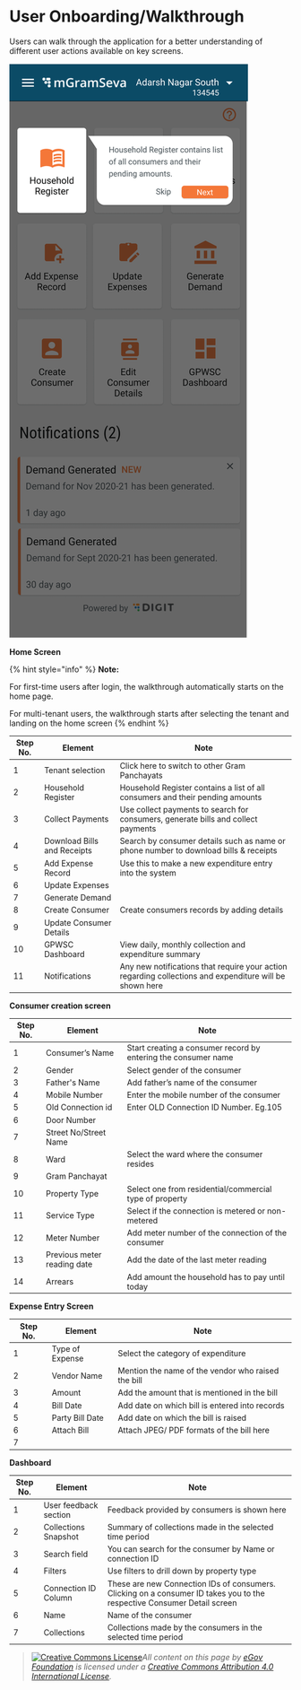 # User Onboarding/Walkthrough

Users can walk through the application for a better understanding of different user actions available on key screens.&#x20;

![](<../../../.gitbook/assets/image (95).png>)



**Home Screen**

{% hint style="info" %}
**Note:**

For first-time users after login, the walkthrough automatically starts on the home page.

For multi-tenant users, the walkthrough starts after selecting the tenant and landing on the home screen
{% endhint %}

| **Step No.** | **Element**                 | **Note**                                                                                                |
| ------------ | --------------------------- | ------------------------------------------------------------------------------------------------------- |
| 1            | Tenant selection            | Click here to switch to other Gram Panchayats                                                           |
| 2            | Household Register          | Household Register contains a list of all consumers and their pending amounts                           |
| 3            | Collect Payments            | Use collect payments to search for consumers, generate bills and collect payments                       |
| 4            | Download Bills and Receipts | Search by consumer details such as name or phone number to download bills & receipts                    |
| 5            | Add Expense Record          | Use this to make a new expenditure entry into the system                                                |
| 6            | Update Expenses             |                                                                                                         |
| 7            | Generate Demand             |                                                                                                         |
| 8            | Create Consumer             | Create consumers records by adding details                                                              |
| 9            | Update Consumer Details     |                                                                                                         |
| 10           | GPWSC Dashboard             | View daily, monthly collection and expenditure summary                                                  |
| 11           | Notifications               | Any new notifications that require your action regarding collections and expenditure will be shown here |

**Consumer creation screen**

| **Step No.** | **Element**                 | **Note**                                                       |
| ------------ | --------------------------- | -------------------------------------------------------------- |
| 1            | Consumer’s Name             | Start creating a consumer record by entering the consumer name |
| 2            | Gender                      | Select gender of the consumer                                  |
| 3            | Father's Name               | Add father’s name of the consumer                              |
| 4            | Mobile Number               | Enter the mobile number of the consumer                        |
| 5            | Old Connection id           | Enter OLD Connection ID Number. Eg.105                         |
| 6            | Door Number                 |                                                                |
| 7            | Street No/Street Name       |                                                                |
| 8            | Ward                        | Select the ward where the consumer resides                     |
| 9            | Gram Panchayat              |                                                                |
| 10           | Property Type               | Select one from residential/commercial type of property        |
| 11           | Service Type                | Select if the connection is metered or non-metered             |
| 12           | Meter Number                | Add meter number of the connection of the consumer             |
| 13           | Previous meter reading date | Add the date of the last meter reading                         |
| 14           | Arrears                     | Add amount the household has to pay until today                |

**Expense Entry Screen**

| **Step No.** | **Element**     | **Note**                                           |
| ------------ | --------------- | -------------------------------------------------- |
| 1            | Type of Expense | Select the category of expenditure                 |
| 2            | Vendor Name     | Mention the name of the vendor who raised the bill |
| 3            | Amount          | Add the amount that is mentioned in the bill       |
| 4            | Bill Date       | Add date on which bill is entered into records     |
| 5            | Party Bill Date | Add date on which the bill is raised               |
| 6            | Attach Bill     | Attach JPEG/ PDF formats of the bill here          |
| 7            |                 |                                                    |

**Dashboard**

| **Step No.** | **Element**           | **Note**                                                                                                                |
| ------------ | --------------------- | ----------------------------------------------------------------------------------------------------------------------- |
| 1            | User feedback section | Feedback provided by consumers is shown here                                                                            |
| 2            | Collections Snapshot  | Summary of collections made in the selected time period                                                                 |
| 3            | Search field          | You can search for the consumer by Name or connection ID                                                                |
| 4            | Filters               | Use filters to drill down by property type                                                                              |
| 5            | Connection ID Column  | These are new Connection IDs of consumers. Clicking on a consumer ID takes you to the respective Consumer Detail screen |
| 6            | Name                  | Name of the consumer                                                                                                    |
| 7            | Collections           | Collections made by the consumers in the selected time period                                                           |

> [![Creative Commons License](https://i.creativecommons.org/l/by/4.0/80x15.png)_​_](http://creativecommons.org/licenses/by/4.0/)_All content on this page by_ [_eGov Foundation_](https://egov.org.in/) _is licensed under a_ [_Creative Commons Attribution 4.0 International License_](http://creativecommons.org/licenses/by/4.0/)_._
